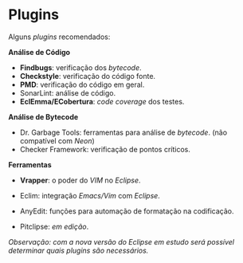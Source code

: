 # Plugins

Alguns _plugins_ recomendados:

**Análise de Código**

* **Findbugs**: verificação dos _bytecode_.
* **Checkstyle**: verificação do código fonte.
* **PMD**: verificação do código em geral.
* SonarLint: análise de código.
* **EclEmma\/ECobertura**: _code coverage_ dos testes.

**Análise de Bytecode**

* Dr. Garbage Tools: ferramentas para análise de _bytecode_. \(não compatível com _Neon_\)
* Checker Framework: verificação de pontos críticos.

**Ferramentas**

* **Vrapper**: o poder do _VIM_ no _Eclipse_.
* Eclim: integração _Emacs\/Vim_ com _Eclipse_.
* AnyEdit: funções para automação de formatação na codificação.

* Pitclipse: _em edição_.

_Observação: com a nova versão do Eclipse em estudo será possível determinar quais plugins são necessários._


